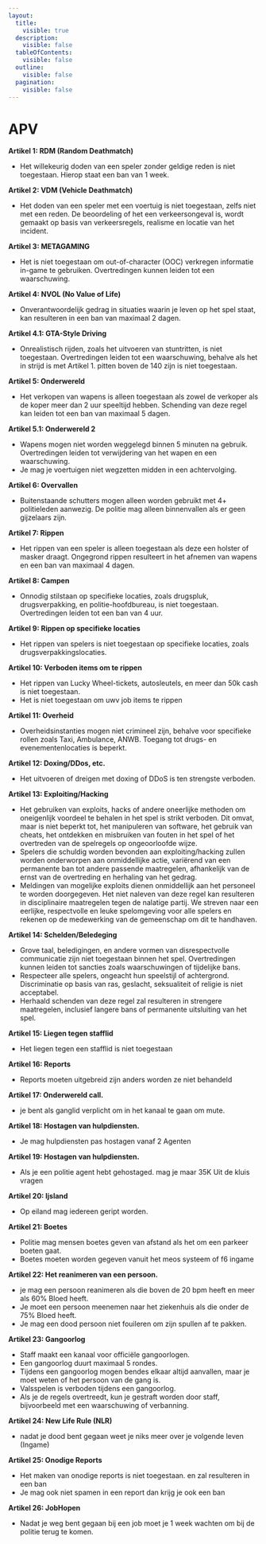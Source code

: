 ```yaml
---
layout:
  title:
    visible: true
  description:
    visible: false
  tableOfContents:
    visible: false
  outline:
    visible: false
  pagination:
    visible: false
---
```


# APV

**Artikel 1: RDM (Random Deathmatch)**

* Het willekeurig doden van een speler zonder geldige reden is niet toegestaan. Hierop staat een ban van 1 week.

**Artikel 2: VDM (Vehicle Deathmatch)**

* Het doden van een speler met een voertuig is niet toegestaan, zelfs niet met een reden. De beoordeling of het een verkeersongeval is, wordt gemaakt op basis van verkeersregels, realisme en locatie van het incident.

**Artikel 3: METAGAMING**

* Het is niet toegestaan om out-of-character (OOC) verkregen informatie in-game te gebruiken. Overtredingen kunnen leiden tot een waarschuwing.

**Artikel 4: NVOL (No Value of Life)**

* Onverantwoordelijk gedrag in situaties waarin je leven op het spel staat, kan resulteren in een ban van maximaal 2 dagen.

**Artikel 4.1: GTA-Style Driving**

* Onrealistisch rijden, zoals het uitvoeren van stuntritten, is niet toegestaan. Overtredingen leiden tot een waarschuwing, behalve als het in strijd is met Artikel 1. pitten boven de 140 zijn is niet toegestaan.

**Artikel 5: Onderwereld**

* Het verkopen van wapens is alleen toegestaan als zowel de verkoper als de koper meer dan 2 uur speeltijd hebben. Schending van deze regel kan leiden tot een ban van maximaal 5 dagen.

**Artikel 5.1: Onderwereld 2**

* Wapens mogen niet worden weggelegd binnen 5 minuten na gebruik. Overtredingen leiden tot verwijdering van het wapen en een waarschuwing.
* Je mag je voertuigen niet wegzetten midden in een achtervolging.

**Artikel 6: Overvallen**

* Buitenstaande schutters mogen alleen worden gebruikt met 4+ politieleden aanwezig. De politie mag alleen binnenvallen als er geen gijzelaars zijn.

**Artikel 7: Rippen**

* Het rippen van een speler is alleen toegestaan als deze een holster of masker draagt. Ongegrond rippen resulteert in het afnemen van wapens en een ban van maximaal 4 dagen.

**Artikel 8: Campen**

* Onnodig stilstaan op specifieke locaties, zoals drugspluk, drugsverpakking, en politie-hoofdbureau, is niet toegestaan. Overtredingen leiden tot een ban van 4 uur.

**Artikel 9: Rippen op specifieke locaties**

* Het rippen van spelers is niet toegestaan op specifieke locaties, zoals drugsverpakkingslocaties.

**Artikel 10: Verboden items om te rippen**

* Het rippen van Lucky Wheel-tickets, autosleutels, en meer dan 50k cash is niet toegestaan.
* Het is niet toegestaan om uwv job items te rippen

**Artikel 11: Overheid**

* Overheidsinstanties mogen niet crimineel zijn, behalve voor specifieke rollen zoals Taxi, Ambulance, ANWB. Toegang tot drugs- en evenementenlocaties is beperkt.

**Artikel 12: Doxing/DDos, etc.**

* Het uitvoeren of dreigen met doxing of DDoS is ten strengste verboden.

**Artikel 13: Exploiting/Hacking**

* Het gebruiken van exploits, hacks of andere oneerlijke methoden om oneigenlijk voordeel te behalen in het spel is strikt verboden. Dit omvat, maar is niet beperkt tot, het manipuleren van software, het gebruik van cheats, het ontdekken en misbruiken van fouten in het spel of het overtreden van de spelregels op ongeoorloofde wijze.
* Spelers die schuldig worden bevonden aan exploiting/hacking zullen worden onderworpen aan onmiddellijke actie, variërend van een permanente ban tot andere passende maatregelen, afhankelijk van de ernst van de overtreding en herhaling van het gedrag.
* Meldingen van mogelijke exploits dienen onmiddellijk aan het personeel te worden doorgegeven. Het niet naleven van deze regel kan resulteren in disciplinaire maatregelen tegen de nalatige partij. We streven naar een eerlijke, respectvolle en leuke spelomgeving voor alle spelers en rekenen op de medewerking van de gemeenschap om dit te handhaven.

**Artikel 14: Schelden/Beledeging**

* Grove taal, beledigingen, en andere vormen van disrespectvolle communicatie zijn niet toegestaan binnen het spel. Overtredingen kunnen leiden tot sancties zoals waarschuwingen of tijdelijke bans.
* Respecteer alle spelers, ongeacht hun speelstijl of achtergrond. Discriminatie op basis van ras, geslacht, seksualiteit of religie is niet acceptabel.
* Herhaald schenden van deze regel zal resulteren in strengere maatregelen, inclusief langere bans of permanente uitsluiting van het spel.

**Artikel 15: Liegen tegen stafflid**

* Het liegen tegen een stafflid is niet toegestaan

**Artikel 16: Reports**

* Reports moeten uitgebreid zijn anders worden ze niet behandeld

**Artikel 17: Onderwereld call.**

* je bent als ganglid verplicht om in het kanaal te gaan om mute.

**Artikel 18: Hostagen van hulpdiensten.**

* &#x20;Je mag hulpdiensten pas hostagen vanaf 2 Agenten

**Artikel 19: Hostagen van hulpdiensten.**

* &#x20;Als je een politie agent hebt gehostaged. mag je maar 35K Uit de kluis vragen

**Artikel 20: Ijsland**

* Op eiland mag iedereen geript worden.

**Artikel 21: Boetes**

* Politie mag mensen boetes geven van afstand als het om een parkeer boeten gaat.
* Boetes moeten worden gegeven vanuit het meos systeem of f6 ingame

**Artikel 22: Het reanimeren van een persoon.**

* je mag een persoon reanimeren als die boven de 20 bpm heeft en meer als 60% Bloed heeft.
* Je moet een persoon meenemen naar het ziekenhuis als die onder de 75% Bloed heeft.
* Je mag een dood persoon niet fouileren om zijn spullen af te pakken.

**Artikel 23: Gangoorlog**

* Staff maakt een kanaal voor officiële gangoorlogen.
* Een gangoorlog duurt maximaal 5 rondes.
* Tijdens een gangoorlog mogen bendes elkaar altijd aanvallen, maar je moet weten of het persoon van de gang is.
* Valsspelen is verboden tijdens een gangoorlog.
* Als je de regels overtreedt, kun je gestraft worden door staff, bijvoorbeeld met een waarschuwing of verbanning.

**Artikel 24: New Life Rule (NLR)**

* nadat je dood bent gegaan weet je niks meer  over je volgende leven (Ingame)

**Artikel 25: Onodige Reports**

* Het maken van onodige reports is niet toegestaan. en zal resulteren in een ban
* Je mag ook niet spamen in een report dan krijg je ook een ban

**Artikel 26: JobHopen**

* Nadat je weg bent gegaan bij een job moet je 1 week wachten om bij de politie terug te komen.

